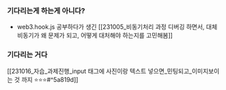 



### 기다리는게 하는게 아니다? 

- web3.hook.js 공부하다가 생긴 
[[231005_비동기처리 과정 디버깅 하면서, 대체 비동기가 왜 문제가 되고, 어떻게 대처해야 하는지를 고민해봄]]


### 기다리는 거다 
[[231016_자습_과제진행_input 태그에 사진이랑 텍스트 넣으면_민팅되고_이미지보이는 것 까지 ⭐⭐⭐#^5a819d]]